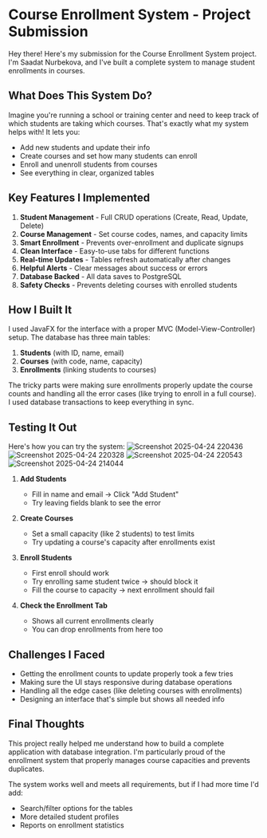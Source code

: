 # Course Enrollment System - Project Submission

Hey there! Here's my submission for the Course Enrollment System project. I'm Saadat Nurbekova, and I've built a complete system to manage student enrollments in courses.

## What Does This System Do?

Imagine you're running a school or training center and need to keep track of which students are taking which courses. That's exactly what my system helps with! It lets you:

- Add new students and update their info
- Create courses and set how many students can enroll
- Enroll and unenroll students from courses
- See everything in clear, organized tables

## Key Features I Implemented

1. **Student Management** - Full CRUD operations (Create, Read, Update, Delete)
2. **Course Management** - Set course codes, names, and capacity limits
3. **Smart Enrollment** - Prevents over-enrollment and duplicate signups
4. **Clean Interface** - Easy-to-use tabs for different functions
5. **Real-time Updates** - Tables refresh automatically after changes
6. **Helpful Alerts** - Clear messages about success or errors
7. **Database Backed** - All data saves to PostgreSQL
8. **Safety Checks** - Prevents deleting courses with enrolled students

## How I Built It

I used JavaFX for the interface with a proper MVC (Model-View-Controller) setup. The database has three main tables:

1. **Students** (with ID, name, email)
2. **Courses** (with code, name, capacity)
3. **Enrollments** (linking students to courses)

The tricky parts were making sure enrollments properly update the course counts and handling all the error cases (like trying to enroll in a full course). I used database transactions to keep everything in sync.

## Testing It Out

Here's how you can try the system:
![Screenshot 2025-04-24 220436](https://github.com/user-attachments/assets/9eafdd98-0e4d-40de-9b5c-912de342efed)
![Screenshot 2025-04-24 220328](https://github.com/user-attachments/assets/688e87da-c097-4419-a384-0e9b019b232d)
![Screenshot 2025-04-24 220543](https://github.com/user-attachments/assets/82e857b1-6d41-44cd-9ab1-f6149d38f2eb)
![Screenshot 2025-04-24 214044](https://github.com/user-attachments/assets/344ab93d-6b18-4237-8615-039e4a340ced)

1. **Add Students**  
   - Fill in name and email → Click "Add Student"  
   - Try leaving fields blank to see the error

2. **Create Courses**  
   - Set a small capacity (like 2 students) to test limits  
   - Try updating a course's capacity after enrollments exist

3. **Enroll Students**  
   - First enroll should work  
   - Try enrolling same student twice → should block it  
   - Fill the course to capacity → next enrollment should fail  

4. **Check the Enrollment Tab**  
   - Shows all current enrollments clearly  
   - You can drop enrollments from here too

## Challenges I Faced

- Getting the enrollment counts to update properly took a few tries
- Making sure the UI stays responsive during database operations
- Handling all the edge cases (like deleting courses with enrollments)
- Designing an interface that's simple but shows all needed info

## Final Thoughts

This project really helped me understand how to build a complete application with database integration. I'm particularly proud of the enrollment system that properly manages course capacities and prevents duplicates.

The system works well and meets all requirements, but if I had more time I'd add:
- Search/filter options for the tables
- More detailed student profiles
- Reports on enrollment statistics
